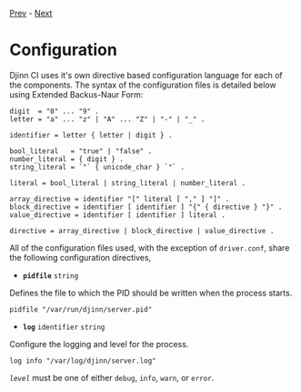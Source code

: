 [Prev](/admin/building) - [Next](/admin/curator)

# Configuration

Djinn CI uses it's own directive based configuration language for each of the
components. The syntax of the configuration files is detailed below using
Extended Backus-Naur Form:

    digit  = "0" ... "9" .
    letter = "a" ... "z" | "A" ... "Z" | "-" | "_" .

    identifier = letter { letter | digit } .

    bool_literal   = "true" | "false" .
    number_literal = { digit } .
    string_literal = `"` { unicode_char } `"` .

    literal = bool_literal | string_literal | number_literal .

    array_directive = identifier "[" literal [ "," ] "]" .
    block_directive = identifier [ identifier ] "{" { directive } "}" .
    value_directive = identifier [ identifier ] literal .

    directive = array_directive | block_directive | value_directive .

All of the configuration files used, with the exception of `driver.conf`, share
the following configuration directives,

* **`pidfile`** `string`

Defines the file to which the PID should be written when the process starts.

    pidfile "/var/run/djinn/server.pid"

* **`log`** `identifier` `string`

Configure the logging and level for the process.

    log info "/var/log/djinn/server.log"

*`level`* must be one of either `debug`, `info`, `warn`, or `error`.
